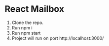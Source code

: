 # React Mailbox
1. Clone the repo.
2. Run npm i
3. Run npm start
4. Project will run on port http://localhost:3000/
